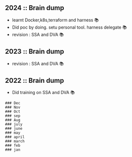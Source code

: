 ## 2024 :: Brain dump
- learnt Docker,k8s,terraform and harness 📚
- Did poc by doing. setu personal tool. harness delegate 📚
- revision : SSA and DVA 📚

## 2023 :: Brain dump
- revision : SSA and DVA 📚

## 2022 :: Brain dump
 - Did training on SSA and DVA 📚


```
### Dec
### Nov
### Oct
### sep
### Aug
### july
### june
### may
### april
### march
### feb
### jan
```


